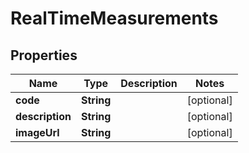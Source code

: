 
# RealTimeMeasurements

## Properties
Name | Type | Description | Notes
------------ | ------------- | ------------- | -------------
**code** | **String** |  |  [optional]
**description** | **String** |  |  [optional]
**imageUrl** | **String** |  |  [optional]




